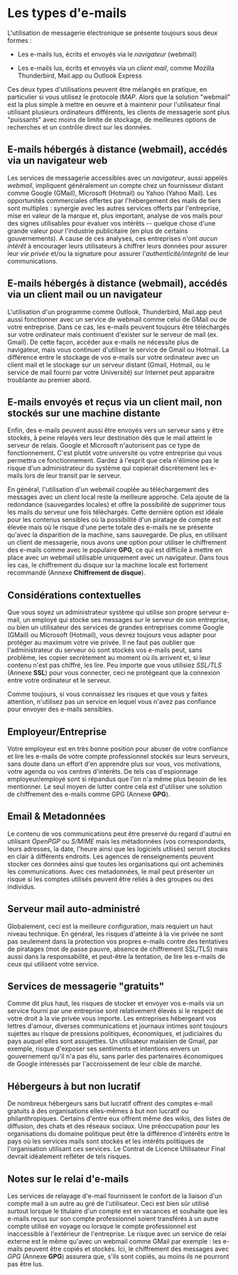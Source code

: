 Les types d'e-mails
===================

L'utilisation de messagerie électronique se présente toujours sous deux formes :

 * Les e-mails lus, écrits et envoyés via le *navigateur* (webmail)

 * Les e-mails lus, écrits et envoyés via un *client mail*, comme Mozilla Thunderbird, Mail.app ou Outlook Express

Ces deux types d'utilisations peuvent être mélangés en pratique, en particulier si vous utilisez le protocole *IMAP*. Alors que la solution "webmail" est la plus simple à mettre en oeuvre et à maintenir pour l'utilisateur final utilisant plusieurs ordinateurs différents, les clients de messagerie sont plus "puissants" avec moins de limite de stockage, de meilleures options de recherches et un contrôle direct sur les données.


E-mails hébergés à distance (webmail), accédés via un navigateur web
--------------------------------------------------------------------

Les services de messagerie accessibles avec un *navigateur*, aussi appelés *webmail*, impliquent généralement un compte chez un fournisseur distant comme Google (GMail), Microsoft (Hotmail) ou Yahoo (Yahoo Mail). Les opportunités commerciales offertes par l'hébergement des mails de tiers sont multiples : synergie avec les autres services offerts par l'entreprise, mise en valeur de la marque et, plus important, analyse de vos mails pour des signes utilisables pour évaluer vos intérêts -- quelque chose d'une grande valeur pour l'industrie publicitaire (en plus de certains gouvernements). A cause de ces analyses, ces entreprises n'ont *aucun intérêt* à encourager leurs utilisateurs à chiffrer leurs données pour assurer leur *vie privée* et/ou la signature pour assurer l'*authenticité/integrité* de leur communications.


E-mails hébergés à distance (webmail), accédés via un client mail ou un navigateur
----------------------------------------------------------------------------------

L'utilisation d'un programme comme Outlook, Thunderbird, Mail.app peut aussi fonctionner avec un service de webmail comme celui de GMail ou de votre entreprise. Dans ce cas, les e-mails peuvent toujours être téléchargés sur votre ordinateur mais continuent d'exister sur le serveur de mail (ex. Gmail). De cette façon, accéder aux e-mails ne nécessite plus de navigateur, mais vous continuer d'utiliser le service de Gmail ou Hotmail. La différence entre le stockage de vos e-mails sur votre ordinateur avec un client mail et le stockage sur un serveur distant (Gmail, Hotmail, ou le service de mail fourni par votre Université) sur Internet peut apparaitre troublante au premier abord.


E-mails envoyés et reçus via un client mail, non stockés sur une machine distante
---------------------------------------------------------------------------------

Enfin, des e-mails peuvent aussi être envoyés vers un serveur sans y être stockés, à peine relayés vers leur destination dès que le mail atteint le serveur de relais. Google et Microsoft n'autorisent pas ce type de fonctionnement. C'est plutôt votre université ou votre entreprise qui vous permettra ce fonctionnement. Gardez à l'esprit que cela n'élimine pas le risque d'un administrateur du système qui copierait discrètement les e-mails lors de leur transit par le serveur.

En général, l'utilisation d'un webmail couplée au téléchargement des messages avec un client local reste la meilleure approche. Cela ajoute de la redondance (sauvegardes locales) et offre la possibilité de supprimer tous les mails du serveur une fois téléchargés. Cette dernière option est idéale pour les contenus sensibles où la possibilité d'un piratage de compte est élevée mais où le risque d'une perte totale des e-mails ne se présente qu'avec la disparition de la machine, sans sauvegarde. De plus, en utilisant un client de messagerie, nous avons une option pour utiliser le chiffrement des e-mails comme avec le populaire **GPG**, ce qui est difficile à mettre en place avec un webmail utilisable uniquement avec un navigateur. Dans tous les cas, le chiffrement du disque sur la machine locale est fortement recommandé (Annexe **Chiffrement de disque**).


Considérations contextuelles
----------------------------

Que vous soyez un administrateur système qui utilise son propre serveur e-mail, un employé qui stocke ses messages sur le serveur de son entreprise, ou bien un utilisateur des services de grandes entreprises comme Google (GMail) ou Microsoft (Hotmail), vous devrez toujours vous adapter pour protéger au maximum votre vie privée. Il ne faut pas oublier que l'administrateur du serveur où sont stockés vos e-mails peut, sans problème, les copier secrètement au moment où ils arrivent et, si leur contenu n'est pas chiffré, les lire. Peu importe que vous utilisiez *SSL/TLS* (Annexe **SSL**) pour vous connecter, ceci ne protégeant que la connexion entre votre ordinateur et le serveur. 

Comme toujours, si vous connaissez les risques et que vous y faites attention, n'utilisez pas un service en lequel vous n'avez pas confiance pour envoyer des e-mails sensibles.

Employeur/Entreprise
--------------------

Votre employeur est en très bonne position pour abuser de votre confiance et lire les e-mails de votre compte professionnel stockés sur leurs serveurs, sans doute dans un effort d'en apprendre plus sur vous, vos motivations, votre agenda ou vos centres d'intérêts. De tels cas d'espionnage employeur/employé sont si répandus que l'on n'a même plus besoin de les mentionner. Le seul moyen de lutter contre cela est d'utiliser une solution de chiffrement des e-mails comme GPG (Annexe **GPG**).


Email & Metadonnées
-------------------

Le contenu de vos communications peut être preservé du regard d'autrui en utilisant *OpenPGP* ou *S/MIME* mais les métadonnées (vos correspondants, leurs adresses, la date, l'heure ainsi que les logiciels utilisés) seront stockés en clair à différents endroits. Les agences de renseignements peuvent stocker ces données ainsi que toutes les organisations qui ont acheminés les communications.
Avec ces metadonnées, le mail peut présenter un risque si les comptes utilisés peuvent être reliés à des groupes ou des individus.


Serveur mail auto-administré
----------------------------

Globalement, ceci est la meilleure configuration, mais requiert un haut niveau technique. En général, les risques d'atteinte à la vie privée ne sont pas seulement dans la protection vos propres e-mails contre des tentatives de piratages (mot de passe pauvre, absence de chiffrement SSL/TLS) mais aussi dans la responsabilité, et peut-être la tentation, de lire les e-mails de ceux qui utilisent votre service.


Services de messagerie "gratuits"
---------------------------------

Comme dit plus haut, les risques de stocker et envoyer vos e-mails via un service fourni par une entreprise sont relativement élevés si le respect de votre droit à la vie privée vous importe. Les entreprises hébergeant vos lettres d'amour, diverses communications et journaux intimes sont toujours sujettes au risque de pressions politiques, économiques, et judiciaires du pays auquel elles sont assujetties. Un utilisateur malaisien de Gmail, par exemple, risque d'exposer ses sentiments et intentions envers un gouvernement qu'il n'a pas élu, sans parler des partenaires économiques de Google intéressés par l'accroissement de leur cible de marché. 


Hébergeurs à but non lucratif
-----------------------------

De nombreux hébergeurs sans but lucratif offrent des comptes e-mail gratuits à des organisations elles-mêmes à but non lucratif ou philanthropiques. Certains d'entre eux offrent même des wikis, des listes de diffusion, des chats et des réseaux sociaux. Une préoccupation pour les organisations du domaine politique peut être la différence d'intérêts entre le pays où les services mails sont stockés et les intérêts politiques de l'organisation utilisant ces services. Le Contrat de Licence Utilisateur Final devrait idéalement refléter de tels risques.


Notes sur le relai d'e-mails
----------------------------

Les services de relayage d'e-mail fournissent le confort de la liaison d'un compte mail à un autre au gré de l'utilisateur. Ceci est bien sûr utilisé surtout lorsque le titulaire d'un compte est en vacances et souhaite que les e-mails reçus sur son compte professionnel soient transférés à un autre compte utilisé en voyage ou lorsque le compte professionnel est inaccessible à l'extérieur de l'entreprise. Le risque avec un service de relai externe est le même qu'avec un webmail comme GMail par exemple : les e-mails peuvent être copiés et stockés. Ici, le chiffrement des messages avec *GPG* (Annexe **GPG**) assurera que, s'ils sont copiés, au moins ils ne pourront pas être lus.
